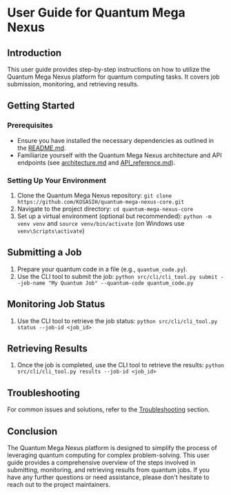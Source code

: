 # User Guide for Quantum Mega Nexus

## Introduction
This user guide provides step-by-step instructions on how to utilize the Quantum Mega Nexus platform for quantum computing tasks. It covers job submission, monitoring, and retrieving results.

## Getting Started

### Prerequisites
- Ensure you have installed the necessary dependencies as outlined in the [README.md](../README.md).
- Familiarize yourself with the Quantum Mega Nexus architecture and API endpoints (see [architecture.md](architecture.md) and [API_reference.md](API_reference.md)).

### Setting Up Your Environment
1. Clone the Quantum Mega Nexus repository: `git clone https://github.com/KOSASIH/quantum-mega-nexus-core.git`
2. Navigate to the project directory: `cd quantum-mega-nexus-core`
3. Set up a virtual environment (optional but recommended): `python -m venv venv` and `source venv/bin/activate` (on Windows use `venv\Scripts\activate`)

## Submitting a Job
1. Prepare your quantum code in a file (e.g., `quantum_code.py`).
2. Use the CLI tool to submit the job: `python src/cli/cli_tool.py submit --job-name "My Quantum Job" --quantum-code quantum_code.py`

## Monitoring Job Status
1. Use the CLI tool to retrieve the job status: `python src/cli/cli_tool.py status --job-id <job_id>`

## Retrieving Results
1. Once the job is completed, use the CLI tool to retrieve the results: `python src/cli/cli_tool.py results --job-id <job_id>`

## Troubleshooting
For common issues and solutions, refer to the [Troubleshooting](troubleshooting.md) section.

## Conclusion
The Quantum Mega Nexus platform is designed to simplify the process of leveraging quantum computing for complex problem-solving. This user guide provides a comprehensive overview of the steps involved in submitting, monitoring, and retrieving results from quantum jobs. If you have any further questions or need assistance, please don't hesitate to reach out to the project maintainers.
